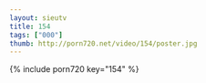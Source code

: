 ```yaml
--- 
layout: sieutv
title: 154
tags: ["000"]
thumb: http://porn720.net/video/154/poster.jpg
---
```

{% include porn720 key="154" %} 
